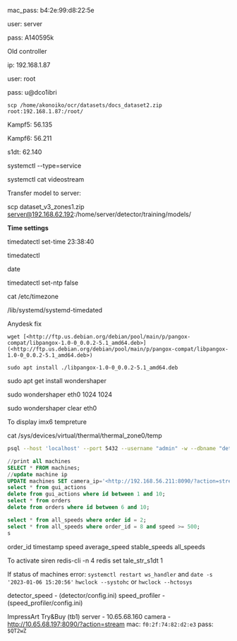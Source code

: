 mac_pass: b4:2e:99:d8:22:5e

user: server

pass: A140595k

Old controller

ip: 192.168.1.87

user: root

pass: u@dco1ibri

`scp /home/akonoiko/ocr/datasets/docs_dataset2.zip root:192.168.1.87:/root/`

Kampf5: 56.135

Kampf6: 56.211

s1dt: 62.140

systemctl --type=service

systemctl cat videostream

Transfer model to server:

scp dataset_v3_zones1.zip [server@192.168.62.192](mailto:server@192.168.62.192):/home/server/detector/training/models/

**Time settings**

timedatectl set-time 23:38:40

timedatectl

date

timedatectl set-ntp false

cat /etc/timezone

/lib/systemd/systemd-timedated

Anydesk fix

`wget [<http://ftp.us.debian.org/debian/pool/main/p/pangox-compat/libpangox-1.0-0_0.0.2-5.1_amd64.deb>](<http://ftp.us.debian.org/debian/pool/main/p/pangox-compat/libpangox-1.0-0_0.0.2-5.1_amd64.deb>)`

`sudo apt install ./libpangox-1.0-0_0.0.2-5.1_amd64.deb`

sudo apt get install wondershaper

sudo wondershaper eth0 1024 1024

sudo wondershaper clear eth0

To display imx6 tempreture

cat /sys/devices/virtual/thermal/thermal_zone0/temp

```bash
psql --host 'localhost' --port 5432 --username "admin" -w --dbname "detector"
```

```sql
//print all machines
SELECT * FROM machines;
//update machine ip
UPDATE machines SET camera_ip='<http://192.168.56.211:8090/?action=stream>' WHERE id=2;
select * from gui_actions
delete from gui_actions where id between 1 and 10;
select * from orders
delete from orders where id between 6 and 10;

select * from all_speeds where order id = 2;
select * from all_speeds where order_id = 8 and speed >= 500;
s
```
order_id timestamp speed average_speed
stable_speeds
all_speeds

To activate siren
redis-cli -n 4
redis set tale_str_s1dt 1

If status of machines error:
`systemctl restart ws_handler`
and
`date -s '2023-01-06 15:20:56'`
`hwclock --systohc` or `hwclock --hctosys`


detector_speed - (detector/config.ini)
speed_profiler - (speed_profiler/config.ini)

ImpressArt Try&Buy (tb1)
server - 10.65.68.160
camera - http://10.65.68.197:8090/?action=stream
mac: `f0:2f:74:82:d2:e3`
pass: `$QT2wZ`





